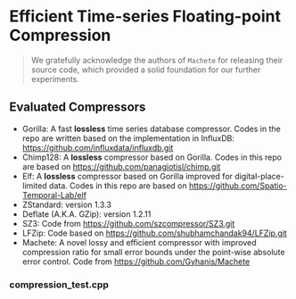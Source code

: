 # Efficient Time-series Floating-point Compression

> We gratefully acknowledge the authors of `Machete` for releasing their source code, which provided a solid foundation for our further experiments.

## Evaluated Compressors

* Gorilla: A fast **lossless** time series database compressor. Codes in the repo are written based on the implementation in InfluxDB: https://github.com/influxdata/influxdb.git
* Chimp128: A **lossless** compressor based on Gorilla. Codes in this repo are based on https://github.com/panagiotisl/chimp.git
* Elf: A **lossless** compressor based on Gorilla improved for digital-place-limited data. Codes in this repo are based on https://github.com/Spatio-Temporal-Lab/elf
* ZStandard: version 1.3.3
* Deflate (A.K.A. GZip): version 1.2.11
* SZ3: Code from https://github.com/szcompressor/SZ3.git
* LFZip: Code based on https://github.com/shubhamchandak94/LFZip.git
* Machete: A novel lossy and efficient compressor with improved compression ratio for small error bounds under the point-wise absolute error control. Code from https://github.com/Gyhanis/Machete

### compression_test.cpp
